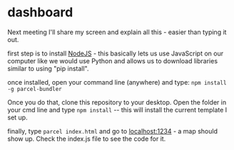 # dashboard

Next meeting I'll share my screen and explain all this - easier than typing it out.

first step is to install [NodeJS](https://nodejs.org/en/) - this basically lets us use JavaScript on our computer like we would use Python and allows us to download libraries similar to using "pip install".

once installed, open your command line (anywhere) and type: `npm install -g parcel-bundler`

Once you do that, clone this repository to your desktop. Open the folder in your cmd line and type   `npm install` -- this will install the current template I set up. 

finally, type `parcel index.html` and go to [localhost:1234](http://localhost:1234/) - a map should show up. Check the index.js file to see the code for it.


